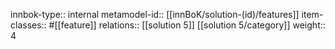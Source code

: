 innbok-type:: internal
metamodel-id:: [[innBoK/solution-(id)/features]]
item-classes:: #[[feature]]
relations:: [[solution 5]] [[solution 5/category]]
weight:: 4


